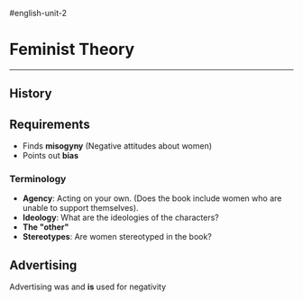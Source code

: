 #english-unit-2 
# Feminist Theory
---
## History
## Requirements
- Finds **misogyny** (Negative attitudes about women)
- Points out **bias**
### Terminology
- **Agency**: Acting on your own. (Does the book include women who are unable to support themselves).
- **Ideology**: What are the ideologies of the characters?
- **The "other"** 
- **Stereotypes**: Are women stereotyped in the book?
## Advertising
Advertising was and **is** used for negativity
